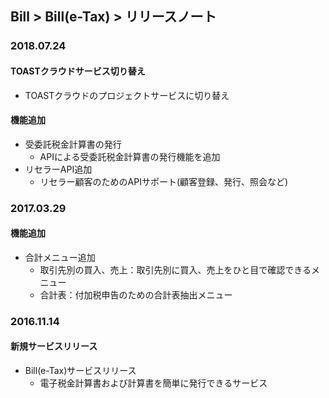 ## Bill > Bill(e-Tax) > リリースノート

### 2018.07.24
#### TOASTクラウドサービス切り替え
* TOASTクラウドのプロジェクトサービスに切り替え

#### 機能追加
* 受委託税金計算書の発行
    * APIによる受委託税金計算書の発行機能を追加
* リセラーAPI追加
    * リセラー顧客のためのAPIサポート(顧客登録、発行、照会など)

### 2017.03.29
#### 機能追加
* 合計メニュー追加
    * 取引先別の買入、売上：取引先別に買入、売上をひと目で確認できるメニュー
    * 合計表：付加税申告のための合計表抽出メニュー

### 2016.11.14
#### 新規サービスリリース
* Bill(e-Tax)サービスリリース
    * 電子税金計算書および計算書を簡単に発行できるサービス
    
